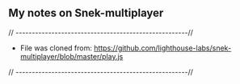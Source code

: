 ## My notes on Snek-multiplayer

// -----------------------------------------------------//

* File was cloned from: https://github.com/lighthouse-labs/snek-multiplayer/blob/master/play.js


// -----------------------------------------------------//

